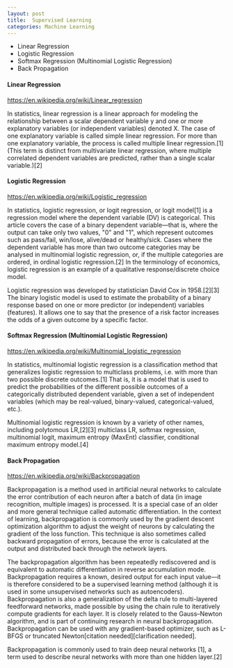 ```yaml
---
layout: post
title:  Supervised Learning
categories: Machine Learning
---
```


* Linear Regression
* Logistic Regression
* Softmax Regression (Multinomial Logistic Regression)
* Back Propagation

#### Linear Regression

<https://en.wikipedia.org/wiki/Linear_regression>

In statistics, linear regression is a linear approach for modeling the relationship between a scalar dependent variable y and one or more explanatory variables (or independent variables) denoted X. The case of one explanatory variable is called simple linear regression. For more than one explanatory variable, the process is called multiple linear regression.[1] (This term is distinct from multivariate linear regression, where multiple correlated dependent variables are predicted, rather than a single scalar variable.)[2]

#### Logistic Regression

<https://en.wikipedia.org/wiki/Logistic_regression>

In statistics, logistic regression, or logit regression, or logit model[1] is a regression model where the dependent variable (DV) is categorical. This article covers the case of a binary dependent variable—that is, where the output can take only two values, "0" and "1", which represent outcomes such as pass/fail, win/lose, alive/dead or healthy/sick. Cases where the dependent variable has more than two outcome categories may be analysed in multinomial logistic regression, or, if the multiple categories are ordered, in ordinal logistic regression.[2] In the terminology of economics, logistic regression is an example of a qualitative response/discrete choice model.

Logistic regression was developed by statistician David Cox in 1958.[2][3] The binary logistic model is used to estimate the probability of a binary response based on one or more predictor (or independent) variables (features). It allows one to say that the presence of a risk factor increases the odds of a given outcome by a specific factor.

#### Softmax Regression (Multinomial Logistic Regression)

<https://en.wikipedia.org/wiki/Multinomial_logistic_regression>

In statistics, multinomial logistic regression is a classification method that generalizes logistic regression to multiclass problems, i.e. with more than two possible discrete outcomes.[1] That is, it is a model that is used to predict the probabilities of the different possible outcomes of a categorically distributed dependent variable, given a set of independent variables (which may be real-valued, binary-valued, categorical-valued, etc.).

Multinomial logistic regression is known by a variety of other names, including polytomous LR,[2][3] multiclass LR, softmax regression, multinomial logit, maximum entropy (MaxEnt) classifier, conditional maximum entropy model.[4]


#### Back Propagation

<https://en.wikipedia.org/wiki/Backpropagation>

Backpropagation is a method used in artificial neural networks to calculate the error contribution of each neuron after a batch of data (in image recognition, multiple images) is processed. It is a special case of an older and more general technique called automatic differentiation. In the context of learning, backpropagation is commonly used by the gradient descent optimization algorithm to adjust the weight of neurons by calculating the gradient of the loss function. This technique is also sometimes called backward propagation of errors, because the error is calculated at the output and distributed back through the network layers.

The backpropagation algorithm has been repeatedly rediscovered and is equivalent to automatic differentiation in reverse accumulation mode. Backpropagation requires a known, desired output for each input value—it is therefore considered to be a supervised learning method (although it is used in some unsupervised networks such as autoencoders). Backpropagation is also a generalization of the delta rule to multi-layered feedforward networks, made possible by using the chain rule to iteratively compute gradients for each layer. It is closely related to the Gauss–Newton algorithm, and is part of continuing research in neural backpropagation. Backpropagation can be used with any gradient-based optimizer, such as L-BFGS or truncated Newton[citation needed][clarification needed].

Backpropagation is commonly used to train deep neural networks [1], a term used to describe neural networks with more than one hidden layer.[2]
